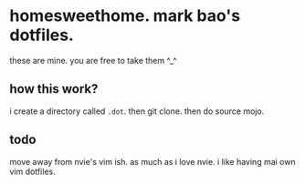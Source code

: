 # homesweethome. mark bao's dotfiles.

these are mine. you are free to take them ^_^

## how this work?

i create a directory called `.dot`. then git clone. then do source mojo.

## todo

move away from nvie's vim ish. as much as i love nvie. i like having mai own vim dotfiles.
